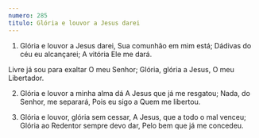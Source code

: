 ```yaml
---
numero: 285
titulo: Glória e louvor a Jesus darei
---
```

1. Glória e louvor a Jesus darei,
Sua comunhão em mim está;
Dádivas do céu eu alcançarei;
A vitória Ele me dará.

Livre já sou para exaltar
O meu Senhor;
Glória, glória a Jesus,
O meu Libertador.

2. Glória e louvor a minha alma dá
A Jesus que já me resgatou;
Nada, do Senhor, me separará,
Pois eu sigo a Quem me libertou.

3. Glória e louvor, glória sem cessar,
A Jesus, que a todo o mal venceu;
Glória ao Redentor sempre devo dar,
Pelo bem que já me concedeu.
